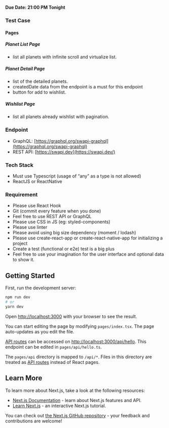 
**Due Date: 21:00 PM Tonight**

### Test Case

#### Pages
##### Planet List Page
 - list all planets with infinite scroll and virtualize list.
##### Planet Detail Page
 - list of the detailed planets.
 - createdDate data from the endpoint is a must for this endpoint
 - button for add to wishlist.
##### Wishlist Page
- list all planets already wishlist with pagination.

### Endpoint
-   GraphQL: [https://graphql.org/swapi-graphql](https://graphql.org/swapi-graphql)
-   REST API: [https://swapi.dev](https://swapi.dev/)
    
### Tech Stack
-   Must use Typescript (usage of “any” as a type is not allowed)
-   ReactJS or ReactNative
    
### Requirement
-   Please use React Hook
-   Git (commit every feature when you done)
-   Feel free to use REST API or GraphQL
-   Please use CSS in JS (eg: styled-components)
-   Please use linter
-   Please avoid using big size dependency (moment / lodash)
-   Please use create-react-app or create-react-native-app for initializing a project
-   Create a test (functional or e2e) test is a big plus
-   Feel free to use your imagination for the user interface and optional data to show it.

## Getting Started

First, run the development server:

```bash
npm run dev
# or
yarn dev
```

Open [http://localhost:3000](http://localhost:3000) with your browser to see the result.

You can start editing the page by modifying `pages/index.tsx`. The page auto-updates as you edit the file.

[API routes](https://nextjs.org/docs/api-routes/introduction) can be accessed on [http://localhost:3000/api/hello](http://localhost:3000/api/hello). This endpoint can be edited in `pages/api/hello.ts`.

The `pages/api` directory is mapped to `/api/*`. Files in this directory are treated as [API routes](https://nextjs.org/docs/api-routes/introduction) instead of React pages.

## Learn More

To learn more about Next.js, take a look at the following resources:

- [Next.js Documentation](https://nextjs.org/docs) - learn about Next.js features and API.
- [Learn Next.js](https://nextjs.org/learn) - an interactive Next.js tutorial.

You can check out [the Next.js GitHub repository](https://github.com/vercel/next.js/) - your feedback and contributions are welcome!

